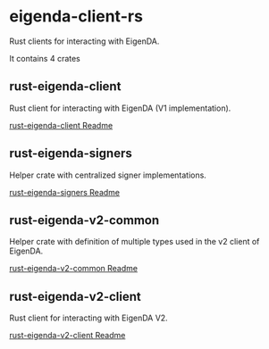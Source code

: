 # eigenda-client-rs
Rust clients for interacting with EigenDA.

It contains 4 crates

## rust-eigenda-client

Rust client for interacting with EigenDA (V1 implementation).

[rust-eigenda-client Readme](/crates/rust-eigenda-client/README.md)

## rust-eigenda-signers

Helper crate with centralized signer implementations.

[rust-eigenda-signers Readme](/crates/rust-eigenda-signers/README.md)

## rust-eigenda-v2-common

Helper crate with definition of multiple types used in the v2 client of EigenDA.

[rust-eigenda-v2-common Readme](/crates/rust-eigenda-v2-common/README.md)

## rust-eigenda-v2-client

Rust client for interacting with EigenDA V2.

[rust-eigenda-v2-client Readme](/crates/rust-eigenda-v2-client/README.md)

